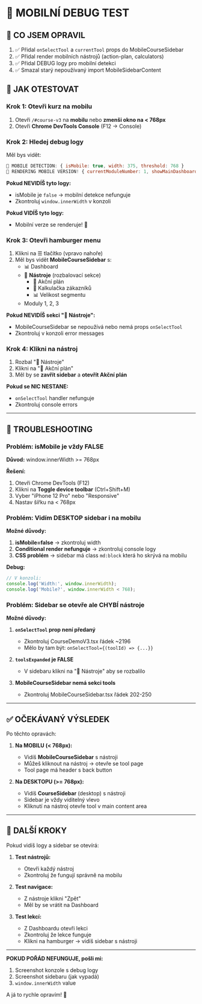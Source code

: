 # 📱 MOBILNÍ DEBUG TEST

## 🎯 CO JSEM OPRAVIL

1. ✅ Přidal `onSelectTool` a `currentTool` props do MobileCourseSidebar
2. ✅ Přidal render mobilních nástrojů (action-plan, calculators)
3. ✅ Přidal DEBUG logy pro mobilní detekci
4. ✅ Smazal starý nepoužívaný import MobileSidebarContent

## 🧪 JAK OTESTOVAT

### Krok 1: Otevři kurz na mobilu

1. Otevři `/#course-v3` na **mobilu** nebo **zmenši okno na < 768px**
2. Otevři **Chrome DevTools Console** (F12 → Console)

### Krok 2: Hledej debug logy

Měl bys vidět:

```javascript
📱 MOBILE DETECTION: { isMobile: true, width: 375, threshold: 768 }
🎯 RENDERING MOBILE VERSION! { currentModuleNumber: 1, showMainDashboard: true, showTool: null }
```

**Pokud NEVIDÍŠ tyto logy:**
- isMobile je `false` → mobilní detekce nefunguje
- Zkontroluj `window.innerWidth` v konzoli

**Pokud VIDÍŠ tyto logy:**
- Mobilní verze se renderuje! 🎉

### Krok 3: Otevři hamburger menu

1. Klikni na ☰ tlačítko (vpravo nahoře)
2. Měl bys vidět **MobileCourseSidebar** s:
   - 📊 Dashboard
   - 🧮 **Nástroje** (rozbalovací sekce)
     - 🎯 Akční plán
     - 🧮 Kalkulačka zákazníků
     - 📊 Velikost segmentu
   - Moduly 1, 2, 3

**Pokud NEVIDÍŠ sekci "🧮 Nástroje":**
- MobileCourseSidebar se nepoužívá nebo nemá props `onSelectTool`
- Zkontroluj v konzoli error messages

### Krok 4: Klikni na nástroj

1. Rozbal "🧮 Nástroje"
2. Klikni na "🎯 Akční plán"
3. Měl by se **zavřít sidebar** a **otevřít Akční plán**

**Pokud se NIC NESTANE:**
- `onSelectTool` handler nefunguje
- Zkontroluj console errors

---

## 🐛 TROUBLESHOOTING

### Problém: isMobile je vždy FALSE

**Důvod:** window.innerWidth >= 768px

**Řešení:**
1. Otevři Chrome DevTools (F12)
2. Klikni na **Toggle device toolbar** (Ctrl+Shift+M)
3. Vyber "iPhone 12 Pro" nebo "Responsive"
4. Nastav šířku na < 768px

### Problém: Vidím DESKTOP sidebar i na mobilu

**Možné důvody:**

1. **isMobile=false** → zkontroluj width
2. **Conditional render nefunguje** → zkontroluj console logy
3. **CSS problém** → sidebar má class `md:block` která ho skrývá na mobilu

**Debug:**
```javascript
// V konzoli:
console.log('Width:', window.innerWidth);
console.log('Mobile?', window.innerWidth < 768);
```

### Problém: Sidebar se otevře ale CHYBÍ nástroje

**Možné důvody:**

1. **`onSelectTool` prop není předaný** 
   - Zkontroluj CourseDemoV3.tsx řádek ~2196
   - Mělo by tam být: `onSelectTool={(toolId) => {...}}`

2. **`toolsExpanded` je FALSE**
   - V sidebaru klikni na "🧮 Nástroje" aby se rozbalilo

3. **MobileCourseSidebar nemá sekci tools**
   - Zkontroluj MobileCourseSidebar.tsx řádek 202-250

---

## ✅ OČEKÁVANÝ VÝSLEDEK

Po těchto opravách:

1. **Na MOBILU (< 768px):**
   - Vidíš **MobileCourseSidebar** s nástroji
   - Můžeš kliknout na nástroj → otevře se tool page
   - Tool page má header s back button

2. **Na DESKTOPU (>= 768px):**
   - Vidíš **CourseSidebar** (desktop) s nástroji
   - Sidebar je vždy viditelný vlevo
   - Kliknutí na nástroj otevře tool v main content area

---

## 🚀 DALŠÍ KROKY

Pokud vidíš logy a sidebar se otevírá:

1. **Test nástrojů:**
   - Otevři každý nástroj
   - Zkontroluj že fungují správně na mobilu
   
2. **Test navigace:**
   - Z nástroje klikni "Zpět"
   - Měl by se vrátit na Dashboard

3. **Test lekcí:**
   - Z Dashboardu otevři lekci
   - Zkontroluj že lekce funguje
   - Klikni na hamburger → vidíš sidebar s nástroji

---

**POKUD POŘÁD NEFUNGUJE, pošli mi:**

1. Screenshot konzole s debug logy
2. Screenshot sidebaru (jak vypadá)
3. `window.innerWidth` value

A já to rychle opravím! 🚀
